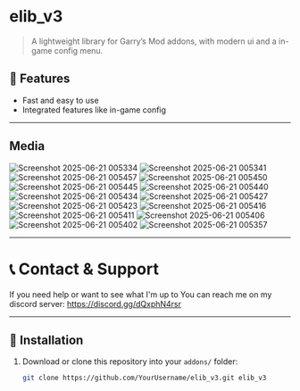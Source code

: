 # elib_v3

> A lightweight library for Garry’s Mod addons, with modern ui and a in-game config menu.

## 🚀 Features

- Fast and easy to use
- Integrated features like in-game config

---

## Media
![Screenshot 2025-06-21 005334](https://github.com/user-attachments/assets/4efd0d51-20dc-49b5-a849-8c721e89ab2b)
![Screenshot 2025-06-21 005341](https://github.com/user-attachments/assets/798904e6-182f-4107-9b62-09a219d2b4f8)
![Screenshot 2025-06-21 005457](https://github.com/user-attachments/assets/cc4c1f35-0c6c-461b-b3a2-ea10e7b4c408)
![Screenshot 2025-06-21 005450](https://github.com/user-attachments/assets/ceebd6e5-792b-43b2-8b96-dcd0d3a82baf)
![Screenshot 2025-06-21 005445](https://github.com/user-attachments/assets/f4d4b0f7-dd63-48b2-92b8-f8c2e9048845)
![Screenshot 2025-06-21 005440](https://github.com/user-attachments/assets/59b6a729-e358-44a2-8b50-6b594e44932b)
![Screenshot 2025-06-21 005434](https://github.com/user-attachments/assets/0eefab5c-ea1d-40e8-b69b-34311840d9e7)
![Screenshot 2025-06-21 005427](https://github.com/user-attachments/assets/5caa77ef-6c63-49e0-a621-71fb169b2731)
![Screenshot 2025-06-21 005423](https://github.com/user-attachments/assets/67436f2a-a3f4-4ab8-b480-39620e6e95be)
![Screenshot 2025-06-21 005416](https://github.com/user-attachments/assets/7d68bd83-0b1a-4db5-b6fd-cbd486006898)
![Screenshot 2025-06-21 005411](https://github.com/user-attachments/assets/aca78f15-8e07-4924-a7c5-1fda1f749fe3)
![Screenshot 2025-06-21 005406](https://github.com/user-attachments/assets/cee02824-76be-460f-a59c-fcf7794af861)
![Screenshot 2025-06-21 005402](https://github.com/user-attachments/assets/cea29a3a-e257-48b9-ba75-fab0cab80297)
![Screenshot 2025-06-21 005357](https://github.com/user-attachments/assets/a7dc28e9-b454-4b7a-80a5-3c80fd417e89)

---

# 📞 Contact & Support

If you need help or want to see what I'm up to
You can reach me on my discord server: https://discord.gg/dQxphN4rsr

---

## 📂 Installation

1. Download or clone this repository into your `addons/` folder:
   ```bash
   git clone https://github.com/YourUsername/elib_v3.git elib_v3

